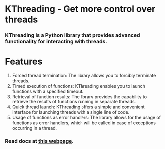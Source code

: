 # KThreading - Get more control over threads
### KThreading is a Python library that provides advanced functionality for interacting with threads.
# Features
1. Forced thread termination: The library allows you to forcibly terminate threads.
2. Timed execution of functions: KThreading enables you to launch functions with a specified timeout.
3. Retrieval of function results: The library provides the capability to retrieve the results of functions running in separate threads.
4. Quick thread launch: KThreading offers a simple and convenient interface for launching threads with a single line of code.
5. Usage of functions as error handlers: The library allows for the usage of functions as error handlers, which will be called in case of exceptions occurring in a thread.
### Read docs at [this webpage](https://its-matrix.gitbook.io/kthreading/, "Open docs").